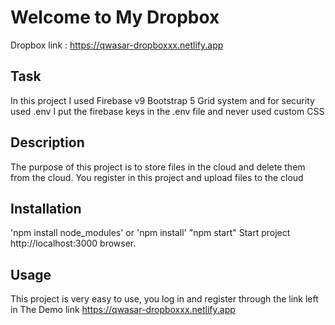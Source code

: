 # Welcome to My Dropbox
Dropbox link : https://qwasar-dropboxxx.netlify.app

## Task

In this project I used Firebase v9 Bootstrap 5 Grid system and for security used .env
I put the firebase keys in the .env file and never used custom CSS

## Description

The purpose of this project is to store files in the cloud and delete them from the cloud.
You register in this project and upload files to the cloud

## Installation

'npm install node_modules' or 'npm install' 
"npm start" Start project http://localhost:3000 browser.

## Usage

This project is very easy to use, you log in and register through the link left in The
Demo link  https://qwasar-dropboxxx.netlify.app